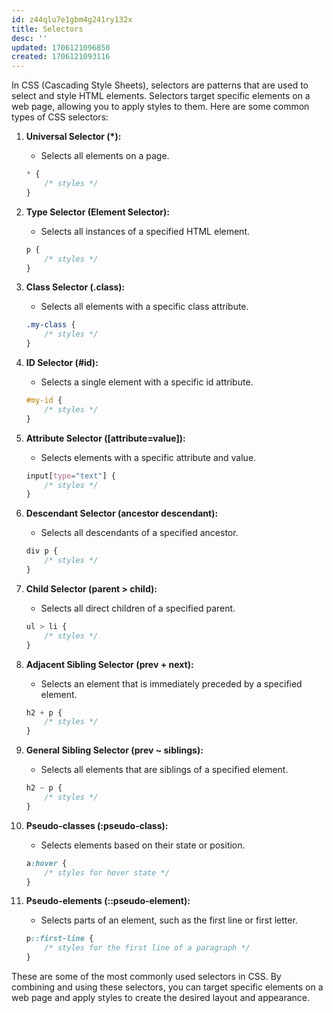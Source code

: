 ```yaml
---
id: z44qlu7e1gbm4g241ry132x
title: Selectors
desc: ''
updated: 1706121096850
created: 1706121093116
---
```


In CSS (Cascading Style Sheets), selectors are patterns that are used to select and style HTML elements. Selectors target specific elements on a web page, allowing you to apply styles to them. Here are some common types of CSS selectors:

1. **Universal Selector (*):**
   - Selects all elements on a page.
   ```css
   * {
       /* styles */
   }
   ```

2. **Type Selector (Element Selector):**
   - Selects all instances of a specified HTML element.
   ```css
   p {
       /* styles */
   }
   ```

3. **Class Selector (.class):**
   - Selects all elements with a specific class attribute.
   ```css
   .my-class {
       /* styles */
   }
   ```

4. **ID Selector (#id):**
   - Selects a single element with a specific id attribute.
   ```css
   #my-id {
       /* styles */
   }
   ```

5. **Attribute Selector ([attribute=value]):**
   - Selects elements with a specific attribute and value.
   ```css
   input[type="text"] {
       /* styles */
   }
   ```

6. **Descendant Selector (ancestor descendant):**
   - Selects all descendants of a specified ancestor.
   ```css
   div p {
       /* styles */
   }
   ```

7. **Child Selector (parent > child):**
   - Selects all direct children of a specified parent.
   ```css
   ul > li {
       /* styles */
   }
   ```

8. **Adjacent Sibling Selector (prev + next):**
   - Selects an element that is immediately preceded by a specified element.
   ```css
   h2 + p {
       /* styles */
   }
   ```

9. **General Sibling Selector (prev ~ siblings):**
   - Selects all elements that are siblings of a specified element.
   ```css
   h2 ~ p {
       /* styles */
   }
   ```

10. **Pseudo-classes (:pseudo-class):**
    - Selects elements based on their state or position.
    ```css
    a:hover {
        /* styles for hover state */
    }
    ```

11. **Pseudo-elements (::pseudo-element):**
    - Selects parts of an element, such as the first line or first letter.
    ```css
    p::first-line {
        /* styles for the first line of a paragraph */
    }
    ```

These are some of the most commonly used selectors in CSS. By combining and using these selectors, you can target specific elements on a web page and apply styles to create the desired layout and appearance.